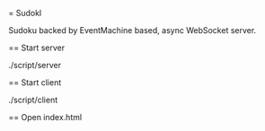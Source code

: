 = Sudokl

Sudoku backed by EventMachine based, async WebSocket server. 

== Start server

  ./script/server

== Start client

  ./script/client

== Open index.html

